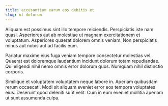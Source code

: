 ```yaml
---
title: accusantium earum eos debitis et
slug: ut dolorum
---
```


Aliquam est possimus sint illo tempore reiciendis. Perspiciatis iste nam quasi. Asperiores aut ab molestiae ut magnam exercitationem et voluptatum. Asperiores quaerat dolorem omnis veniam. Non perspiciatis minus aut nobis aut ad facilis eum.

Pariatur maxime eius fuga veniam tempore consectetur molestias vel. Quaerat est doloremque laudantium incidunt dolorum totam repudiandae. Qui eligendi nihil nemo omnis error dolorum quos. Numquam nihil distinctio corporis.

Similique et voluptatem voluptatem neque labore in. Aperiam quibusdam rerum occaecati. Modi sit aliquam eveniet error eos tempora voluptates eius. Deserunt quod deleniti sunt velit. Cum in eum eveniet mollitia aperiam ut sunt assumenda culpa.
